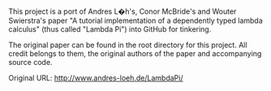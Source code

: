 This project is a port of Andres L�h's, Conor McBride's and Wouter Swierstra's paper "A tutorial implementation of a dependently typed lambda calculus" (thus called "Lambda Pi") into GitHub for tinkering.

The original paper can be found in the root directory for this project. All credit belongs to them, the original authors of the paper and accompanying source code.

Original URL: http://www.andres-loeh.de/LambdaPi/
